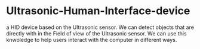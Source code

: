 # Ultrasonic-Human-Interface-device

a HID device based on the Ultrasonic sensor. We can detect objects that are directly with in the Field of view of the Ultrasonic sensor. We can use this knwoledge to help users interact with the computer in different ways.
